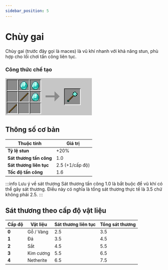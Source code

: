 ```yaml
---
sidebar_position: 5
---
```


# Chùy gai

Chùy gai (trước đây gọi là maces) là vũ khí nhanh với khả năng stun, phù hợp cho lối chơi tấn công liên tục.

### Công thức chế tạo

![Chùy gai](./img/morningstars.png)

## Thông số cơ bản

| Thuộc tính | Giá trị |
|------------|---------|
| **Tỷ lệ stun** | +20% |
| **Sát thương tấn công** | 1.0 |
| **Sát thương liên tục** | 2.5 (+1/cấp độ) |
| **Tốc độ tấn công** | 1.6 |

:::info Lưu ý về sát thương
Sát thương tấn công 1.0 là bắt buộc để vũ khí có thể gây sát thương. Điều này có nghĩa là tổng sát thương thực tế là 3.5 chứ không phải 2.5.
:::

## Sát thương theo cấp độ vật liệu

| Cấp độ | Vật liệu | Sát thương liên tục | Tổng sát thương |
|--------|----------|------------------------|-----------------|
| **0** | Gỗ / Vàng | 2.5 | 3.5 |
| **1** | Đá | 3.5 | 4.5 |
| **2** | Sắt | 4.5 | 5.5 |
| **3** | Kim cương | 5.5 | 6.5 |
| **4** | Netherite | 6.5 | 7.5 |
